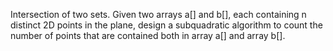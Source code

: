 Intersection of two sets.
Given two arrays a[] and b[], each containing n distinct 2D points in the plane, design a subquadratic algorithm to count the number of points that are contained both in array a[] and array b[].


